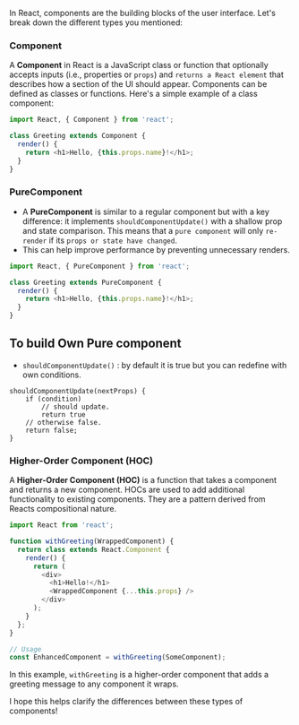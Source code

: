 In React, components are the building blocks of the user interface. Let's break down the different types you mentioned:

### Component
A **Component** in React is a JavaScript class or function that optionally accepts inputs (i.e., properties or `props`) and `returns a React element` that describes how a section of the UI should appear. Components can be defined as classes or functions. Here's a simple example of a class component:

```javascript
import React, { Component } from 'react';

class Greeting extends Component {
  render() {
    return <h1>Hello, {this.props.name}!</h1>;
  }
}
```

### PureComponent
- A **PureComponent** is similar to a regular component but with a key difference: it implements `shouldComponentUpdate()` with a shallow prop and state comparison. This means that a `pure component` will only `re-render` if its `props or state have changed`.
- This can help improve performance by preventing unnecessary renders.

```javascript
import React, { PureComponent } from 'react';

class Greeting extends PureComponent {
  render() {
    return <h1>Hello, {this.props.name}!</h1>;
  }
}
```

## To build Own Pure component
- `shouldComponentUpdate()` : by default it is true but you can redefine with own conditions.
``` JS
shouldComponentUpdate(nextProps) {
	if (condition)
		// should update.
		return true
	// otherwise false.
	return false;
} 
```

### Higher-Order Component (HOC)
A **Higher-Order Component (HOC)** is a function that takes a component and returns a new component. HOCs are used to add additional functionality to existing components. They are a pattern derived from Reacts compositional nature.

```javascript
import React from 'react';

function withGreeting(WrappedComponent) {
  return class extends React.Component {
    render() {
      return (
        <div>
          <h1>Hello!</h1>
          <WrappedComponent {...this.props} />
        </div>
      );
    }
  };
}

// Usage
const EnhancedComponent = withGreeting(SomeComponent);
```

In this example, `withGreeting` is a higher-order component that adds a greeting message to any component it wraps.

I hope this helps clarify the differences between these types of components!